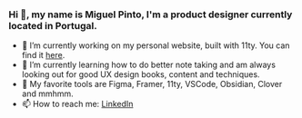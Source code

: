 ### Hi 👋, my name is Miguel Pinto, I'm a product designer currently located in Portugal.

- 🔭 I’m currently working on my personal website, built with 11ty. You can find it [here](https://www.miguelslp.com/).
- 🌱 I’m currently learning how to do better note taking and am always looking out for good UX design books, content and techniques.
- 🔧 My favorite tools are Figma, Framer, 11ty, VSCode, Obsidian, Clover and mmhmm.
- 📫 How to reach me: [LinkedIn](https://www.linkedin.com/in/miguelslp)
